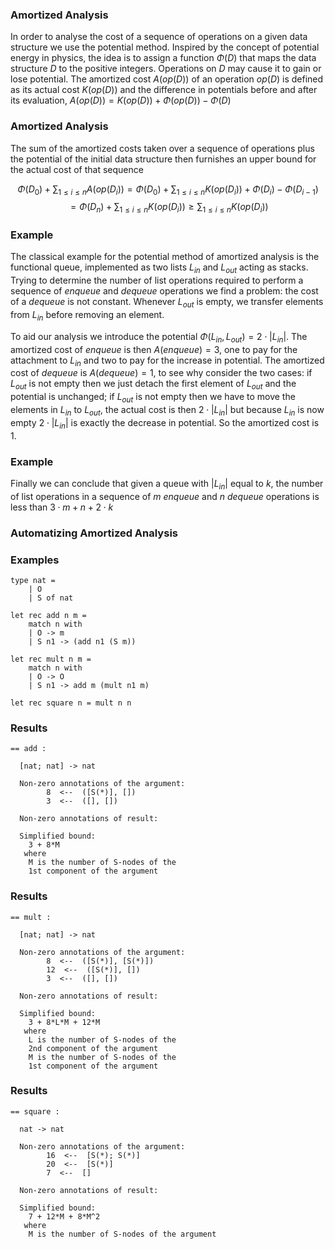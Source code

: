 ### Amortized Analysis

In order to analyse the cost of a sequence of operations on a given data structure we use
the potential method. Inspired by the concept of potential energy in physics, the idea is
to assign a function $\Phi(D)$ that maps the data structure $D$ to the positive integers.
Operations on $D$ may cause it to gain or lose potential. The amortized cost
$A(op(D))$ of an operation $op(D)$ is defined as its actual cost $K(op(D))$ and the
difference in potentials before and after its evaluation, $A(op(D)) = K(op(D)) + \Phi(op(D)) - \Phi(D)$

### Amortized Analysis

The sum of the amortized costs taken over a sequence of operations plus the potential
of the initial data structure then furnishes an upper bound for the actual cost
of that sequence

$$ \Phi(D_0) + \sum_{1 \leq i \leq n}{A(op(D_i))} = \Phi(D_0) + \sum_{1 \leq i \leq n}{K(op(D_i)) + \Phi(D_i) - \Phi(D_{i-1})} $$
$$ = \Phi(D_n) + \sum_{1 \leq i \leq n}{K(op(D_i))} \geq \sum_{1 \leq i \leq n}{K(op(D_i))} $$


### Example

The classical example for the potential method of amortized analysis is the functional queue,
implemented as two lists $L_{in}$ and $L_{out}$ acting as stacks.
Trying to determine the number of list operations required to perform a sequence of
*enqueue* and *dequeue* operations we find a problem: the cost of a *dequeue* is not constant.
Whenever $L_{out}$ is empty, we transfer elements from $L_{in}$ before removing an element.

To aid our analysis we introduce the potential $\Phi(L_{in}, L_{out}) = 2\cdot|L_{in}|$.
The amortized cost of *enqueue* is then $A(enqueue) = 3$, one to pay for the attachment
to $L_{in}$ and two to pay for the increase in potential.
The amortized cost of *dequeue* is $A(dequeue) = 1$, to see why consider the two cases:
if $L_{out}$ is not empty then we just detach the first element of $L_{out}$ and the
potential is unchanged; if $L_{out}$ is not empty then we have to move the elements in $L_{in}$ to
$L_{out}$, the actual cost is then $2 \cdot |L_{in}|$ but because $L_{in}$ is now empty
$2 \cdot |L_{in}|$ is exactly the decrease in potential.
So the amortized cost is $1$.

### Example

Finally we can conclude that given a queue with $|L_{in}|$ equal to $k$,
the number of list operations in a sequence of $m$  $enqueue$ and $n$  $dequeue$
operations is less than $3 \cdot m + n + 2\cdot k$

### Automatizing Amortized Analysis



### Examples

~~~
type nat =
	| O
	| S of nat

let rec add n m =
	match n with
	| O -> m
	| S n1 -> (add n1 (S m))

let rec mult n m =
	match n with
	| O -> O
	| S n1 -> add m (mult n1 m)

let rec square n = mult n n
~~~

### Results

~~~
== add :

  [nat; nat] -> nat

  Non-zero annotations of the argument:
		8  <--  ([S(*)], [])
		3  <--  ([], [])

  Non-zero annotations of result:

  Simplified bound:
	3 + 8*M
   where
	M is the number of S-nodes of the
	1st component of the argument
~~~

### Results

~~~
== mult :

  [nat; nat] -> nat

  Non-zero annotations of the argument:
		8  <--  ([S(*)], [S(*)])
		12  <--  ([S(*)], [])
		3  <--  ([], [])

  Non-zero annotations of result:

  Simplified bound:
	3 + 8*L*M + 12*M
   where
	L is the number of S-nodes of the
	2nd component of the argument
	M is the number of S-nodes of the
	1st component of the argument
~~~

### Results

~~~
== square :

  nat -> nat

  Non-zero annotations of the argument:
		16  <--  [S(*); S(*)]
		20  <--  [S(*)]
		7  <--  []

  Non-zero annotations of result:

  Simplified bound:
	7 + 12*M + 8*M^2
   where
	M is the number of S-nodes of the argument
~~~
